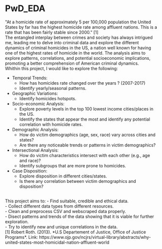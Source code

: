 # PwD_EDA

"At a homicide rate of approximately 5 per 100,000 population the United States by far has the highest homicide rate among affluent nations. This is a rate that has been fairly stable since 2000." [1]
<br/>
The entangled interplay between crimes and society has always intrigued me, leading me to delve into criminal data and explore the different dynamics of criminal homicides in the US, a nation well known for having one of the highest rates of homicide in the world.
The analysis aims to explore patterns, correlations, and potential socioeconomic implications, promoting a better comprehension of American criminal dynamics.
<br/>
Whithin this project, I would like to explore the following:
- Temporal Trends:
  - How has homicides rate changed over the years ? (2007-2017)
  - Identify yearly/seasonal patterns.
- Geographic Variations:
  - Identify homicides hotspots.
- Socio-economic Analysis:
  - Explore poverty levels in the top 100 lowest income cities/places in the US.
  - Identify the states that appear the most and identify any potential correlation with homicide rates.
- Demographic Analysis:
  - How do victim demographics (age, sex, race) vary across cities and states?
  - Are there any noticeable trends or patterns in victim demographics?
- Intersectional Analysis:
  - How do victim characteristics intersect with each other (e.g., age and race)?
  - Identify subgroups that are more prone to homicides.
- Case Disposition:
  - Explore disposition in different cities/states.
  - Is there any correlation between victim demographics and disposition?
<br/>
This project aims to:
- Find suitable, credible and ethical data.<br/>
- Collect different data types from different resources.<br/>
- Clean and preprocess CSV and webscraped data properly.<br/>
- Disect patterns and trends of the data showing that it is viable for further exploration.<br/>
- Try to identify new and unique correlations in the data.
<br/>
[1] Robert Roth. (2013). *U.S Departement of Justice, Office of Justice Programs*. Link: https://www.ojp.gov/ncjrs/virtual-library/abstracts/why-united-states-most-homicidal-nation-affluent-world
